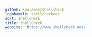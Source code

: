 ```yaml
---
github: koalaman/shellcheck
logohandle: shellchecknet
sort: shellcheck
title: ShellCheck
website: 'https://www.shellcheck.net/'
---
```


